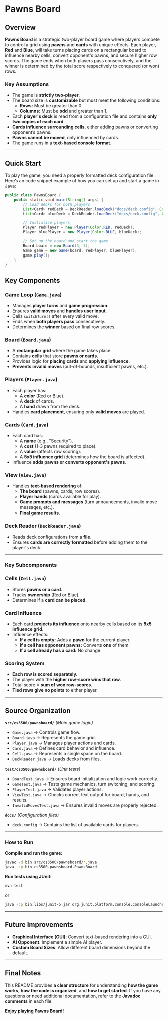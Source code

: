 # Pawns Board

## Overview
**Pawns Board** is a strategic two-player board game where players compete to control a grid using **pawns** and **cards** with unique effects. Each player, **Red** and **Blue**, will take turns placing cards on a rectangular board to influence nearby cells, convert opponent's pawns, and secure higher row scores. The game ends when both players pass consecutively, and the winner is determined by the total score respectively to conquered (or won) rows.

### **Key Assumptions**
- The game is **strictly two-player**.
- The board size is **customizable** but must meet the following conditions:
  - **Rows:** Must be greater than 0.
  - **Columns:** Must be **odd** and greater than 1.
- Each **player's deck** is read from a configuration file and contains **only two copies of each card**.
- **Cards influence surrounding cells**, either adding pawns or converting opponent’s pawns.
- **Pawns cannot be moved**, only influenced by cards.
- The game runs in a **text-based console format**.

---

##  **Quick Start**
To play the game, you need a properly formatted deck configuration file. Here’s an code snippet example of how you can set up and start a game in Java:

```java
public class PawnsBoard {
    public static void main(String[] args) {
        // Load decks for both players
        List<Card> redDeck = DeckReader.loadDeck("docs/deck.config", Color.RED);
        List<Card> blueDeck = DeckReader.loadDeck("docs/deck.config", Color.BLUE);

        // Initialize players
        Player redPlayer = new Player(Color.RED, redDeck);
        Player bluePlayer = new Player(Color.BLUE, blueDeck);

        // Set up the board and start the game
        Board board = new Board(3, 5);
        Game game = new Game(board, redPlayer, bluePlayer);
        game.play();
    }
}
```

## **Key Components**

### **Game Loop (`Game.java`)**
- Manages **player turns** and **game progression**.
- Ensures **valid moves** and **handles user input**.
- Calls `switchTurn()` after every valid move.
- Ends when **both players pass** consecutively.
- Determines the **winner** based on final row scores.

### **Board (`Board.java`)**
- A **rectangular grid** where the game takes place.
- Contains **cells** that store **pawns or cards**.
- Provides logic for **placing cards** and **applying influence**.
- **Prevents invalid moves** (out-of-bounds, insufficient pawns, etc.).

### **Players (`Player.java`)**
- Each player has:
  - A **color** (Red or Blue).
  - A **deck** of cards.
  - A **hand** drawn from the deck.
- Handles **card placement**, ensuring only **valid moves** are played.

### **Cards (`Card.java`)**
- Each card has:
  - A **name** (e.g., "Security").
  - A **cost** (1-3 pawns required to place).
  - A **value** (affects row scoring).
  - A **5x5 influence grid** (determines how the board is affected).
- Influence **adds pawns or converts opponent's pawns**.

### **View (`View.java`)**
- Handles **text-based rendering** of:
  - **The board** (pawns, cards, row scores).
  - **Player hands** (cards available for play).
  - **Game prompts and messages** (turn announcements, invalid move messages, etc.).
  - **Final game results**.

### **Deck Reader (`DeckReader.java`)**
- Reads deck configurations from a **file**.
- Ensures **cards are correctly formatted** before adding them to the player's deck.

---

### **Key Subcomponents**
### **Cells (`Cell.java`)**
- Stores **pawns or a card**.
- Tracks **ownership** (Red or Blue).
- Determines if a **card can be placed**.

### **Card Influence**
- Each card **projects its influence** onto nearby cells based on its **5x5 influence grid**.
- Influence effects:
  - **If a cell is empty:** Adds a **pawn** for the current player.
  - **If a cell has opponent pawns:** Converts **one** of them.
  - **If a cell already has a card:** No change.

### **Scoring System**
- **Each row is scored separately.**
- The player with the **higher row-score wins that row**.
- Total score = **sum of won row-scores**.
- **Tied rows give no points** to either player.

---

## **Source Organization**
**`src/cs3500/pawnsboard/`** *(Main game logic)*
- `Game.java` → Controls game flow.
- `Board.java` → Represents the game grid.
- `Player.java` → Manages player actions and cards.
- `Card.java` → Defines card behavior and influence.
- `Cell.java` → Represents a single space on the board.
- `DeckReader.java` → Loads decks from files.

**`test/cs3500/pawnsboard/`** *(Unit tests)*
- `BoardTest.java` → Ensures board initialization and logic work correctly.
- `GameTest.java` → Tests game mechanics, turn switching, and scoring.
- `PlayerTest.java` → Validates player actions.
- `ViewTest.java` → Checks correct text output for board, hands, and results.
- `InvalidMovesTest.java` → Ensures invalid moves are properly rejected.

**`docs/`** *(Configuration files)*
- `deck.config` → Contains the list of available cards for players.

---

### **How to Run**
**Compile and run the game:**
```sh
javac -d bin src/cs3500/pawnsboard/*.java
java -cp bin cs3500.pawnsboard.PawnsBoard
```
**Run tests using JUnit:**
```sh
mvn test
```
or
```sh
java -cp bin:libs/junit-5.jar org.junit.platform.console.ConsoleLauncher --select-package cs3500.pawnsboard
```

---

## **Future Improvements**
- **Graphical Interface (GUI)**: Convert text-based rendering into a GUI.
- **AI Opponent**: Implement a simple AI player.
- **Custom Board Sizes**: Allow different board dimensions beyond the default.

---

## **Final Notes**
This README provides **a clear structure** for understanding **how the game works**, **how the code is organized**, and **how to get started**. If you have any questions or need additional documentation, refer to the **Javadoc comments** in each file.

**Enjoy playing Pawns Board!**
